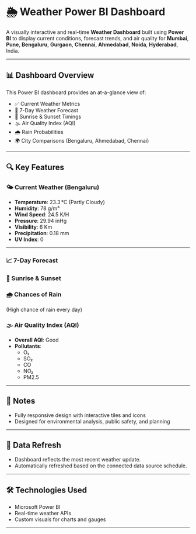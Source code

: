 # 🌦️ Weather Power BI Dashboard

A visually interactive and real-time **Weather Dashboard** built using **Power BI** to display current conditions, forecast trends, and air quality for **Mumbai**, **Pune**, **Bengaluru**, **Gurgaon**, **Chennai**, **Ahmedabad**, **Noida**, **Hyderabad**, India.


---

## 📊 Dashboard Overview

This Power BI dashboard provides an at-a-glance view of:

- ✅ Current Weather Metrics
- 📅 7-Day Weather Forecast
- 🌅 Sunrise & Sunset Timings
- 🌫️ Air Quality Index (AQI)
- 🌧️ Rain Probabilities
- 🌍 City Comparisons (Bengaluru, Ahmedabad, Chennai)

---

## 🔍 Key Features

### 🌤️ Current Weather (Bengaluru)
- **Temperature**: 23.3 °C (Partly Cloudy)
- **Humidity**: 78 g/m³
- **Wind Speed**: 24.5 K/H
- **Pressure**: 29.94 inHg
- **Visibility**: 6 Km
- **Precipitation**: 0.18 mm
- **UV Index**: 0

---

### 📈 7-Day Forecast

### 🌄 Sunrise & Sunset

### 🌧️ Chances of Rain
(High chance of rain every day)

### 🌫️ Air Quality Index (AQI)
- **Overall AQI**: Good
- **Pollutants**:
  - O₃
  - SO₂
  - CO
  - NO₂
  - PM2.5

---

## 📌 Notes
- Fully responsive design with interactive tiles and icons
- Designed for environmental analysis, public safety, and planning

---

## 🔄 Data Refresh
- Dashboard reflects the most recent weather update.
- Automatically refreshed based on the connected data source schedule.

---

## 🛠️ Technologies Used
- Microsoft Power BI
- Real-time weather APIs
- Custom visuals for charts and gauges

---
